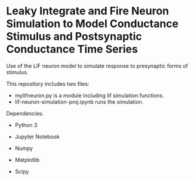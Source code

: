 # Leaky Integrate and Fire Neuron Simulation to Model Conductance Stimulus and Postsynaptic Conductance Time Series

Use of the LIF neuron model to simulate response to presynaptic forms of stimulus.

This repository includes two files:

-  mylifneuron.py is a module including lif simulation functions.
-  lif-neuron-simulation-proj.ipynb runs the simulation.

Dependencies:

-  Python 3

-  Jupyter Notebook

-  Numpy

-  Matplotlib

-  Scipy
